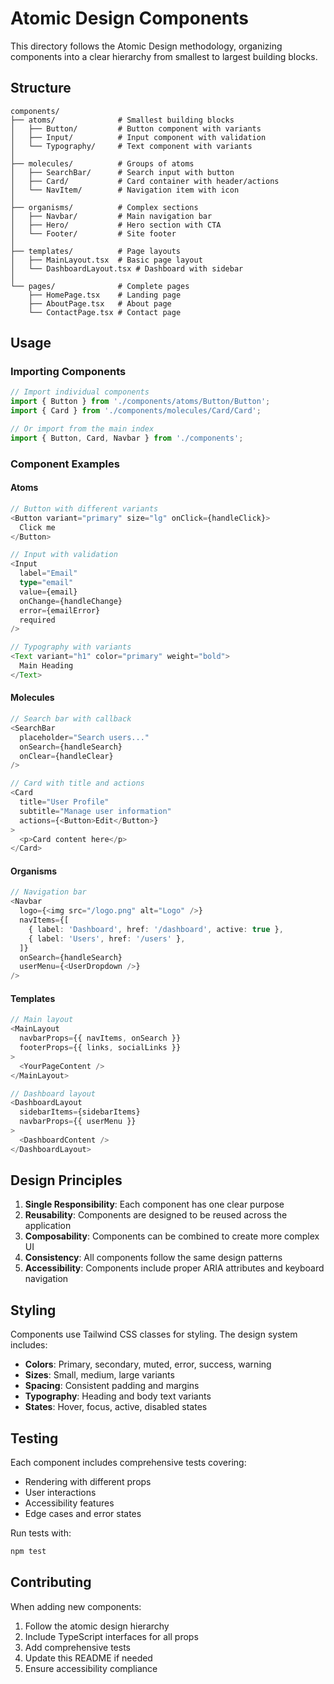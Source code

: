 # Atomic Design Components

This directory follows the Atomic Design methodology, organizing components into a clear hierarchy from smallest to largest building blocks.

## Structure

```
components/
├── atoms/              # Smallest building blocks
│   ├── Button/         # Button component with variants
│   ├── Input/          # Input component with validation
│   └── Typography/     # Text component with variants
│
├── molecules/          # Groups of atoms
│   ├── SearchBar/      # Search input with button
│   ├── Card/           # Card container with header/actions
│   └── NavItem/        # Navigation item with icon
│
├── organisms/          # Complex sections
│   ├── Navbar/         # Main navigation bar
│   ├── Hero/           # Hero section with CTA
│   └── Footer/         # Site footer
│
├── templates/          # Page layouts
│   ├── MainLayout.tsx  # Basic page layout
│   └── DashboardLayout.tsx # Dashboard with sidebar
│
└── pages/              # Complete pages
    ├── HomePage.tsx    # Landing page
    ├── AboutPage.tsx   # About page
    └── ContactPage.tsx # Contact page
```

## Usage

### Importing Components

```typescript
// Import individual components
import { Button } from './components/atoms/Button/Button';
import { Card } from './components/molecules/Card/Card';

// Or import from the main index
import { Button, Card, Navbar } from './components';
```

### Component Examples

#### Atoms
```typescript
// Button with different variants
<Button variant="primary" size="lg" onClick={handleClick}>
  Click me
</Button>

// Input with validation
<Input
  label="Email"
  type="email"
  value={email}
  onChange={handleChange}
  error={emailError}
  required
/>

// Typography with variants
<Text variant="h1" color="primary" weight="bold">
  Main Heading
</Text>
```

#### Molecules
```typescript
// Search bar with callback
<SearchBar
  placeholder="Search users..."
  onSearch={handleSearch}
  onClear={handleClear}
/>

// Card with title and actions
<Card
  title="User Profile"
  subtitle="Manage user information"
  actions={<Button>Edit</Button>}
>
  <p>Card content here</p>
</Card>
```

#### Organisms
```typescript
// Navigation bar
<Navbar
  logo={<img src="/logo.png" alt="Logo" />}
  navItems={[
    { label: 'Dashboard', href: '/dashboard', active: true },
    { label: 'Users', href: '/users' },
  ]}
  onSearch={handleSearch}
  userMenu={<UserDropdown />}
/>
```

#### Templates
```typescript
// Main layout
<MainLayout
  navbarProps={{ navItems, onSearch }}
  footerProps={{ links, socialLinks }}
>
  <YourPageContent />
</MainLayout>

// Dashboard layout
<DashboardLayout
  sidebarItems={sidebarItems}
  navbarProps={{ userMenu }}
>
  <DashboardContent />
</DashboardLayout>
```

## Design Principles

1. **Single Responsibility**: Each component has one clear purpose
2. **Reusability**: Components are designed to be reused across the application
3. **Composability**: Components can be combined to create more complex UI
4. **Consistency**: All components follow the same design patterns
5. **Accessibility**: Components include proper ARIA attributes and keyboard navigation

## Styling

Components use Tailwind CSS classes for styling. The design system includes:

- **Colors**: Primary, secondary, muted, error, success, warning
- **Sizes**: Small, medium, large variants
- **Spacing**: Consistent padding and margins
- **Typography**: Heading and body text variants
- **States**: Hover, focus, active, disabled states

## Testing

Each component includes comprehensive tests covering:

- Rendering with different props
- User interactions
- Accessibility features
- Edge cases and error states

Run tests with:
```bash
npm test
```

## Contributing

When adding new components:

1. Follow the atomic design hierarchy
2. Include TypeScript interfaces for all props
3. Add comprehensive tests
4. Update this README if needed
5. Ensure accessibility compliance

